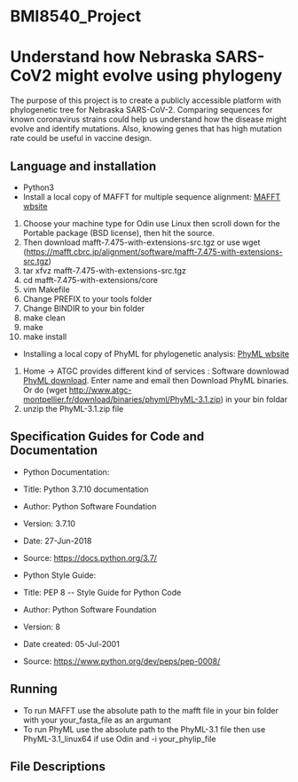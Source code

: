 # BMI8540_Project
# Understand how Nebraska SARS-CoV2 might evolve using phylogeny
The purpose of this project is to create a publicly accessible platform with phylogenetic tree for Nebraska SARS-CoV-2. Comparing sequences for known coronavirus strains could help us understand how the disease might evolve and identify mutations. Also, knowing genes that has high mutation rate could be useful in vaccine design. 

## Language and installation
- Python3
- Install a local copy of MAFFT for multiple sequence alignment: [MAFFT wbsite](https://mafft.cbrc.jp/alignment/software/)
1. Choose your machine type for Odin use Linux then scroll down for the Portable package (BSD license), then hit the source. 
2. Then download mafft-7.475-with-extensions-src.tgz or use wget (https://mafft.cbrc.jp/alignment/software/mafft-7.475-with-extensions-src.tgz)
3. tar xfvz mafft-7.475-with-extensions-src.tgz
4. cd mafft-7.475-with-extensions/core 
5. vim Makefile 
6. Change PREFIX to your tools folder
7. Change BINDIR to your bin folder 
8. make clean
9. make
10. make install
- Installing a local copy of PhyML for phylogenetic analysis: [PhyML wbsite](http://www.atgc-montpellier.fr/phyml/) 
1. Home -> ATGC provides different kind of services : Software downlowad [PhyML download](http://www.atgc-montpellier.fr/phyml/binaries.php). Enter name and email then Download PhyML binaries. Or do (wget http://www.atgc-montpellier.fr/download/binaries/phyml/PhyML-3.1.zip) in your bin foldar
2. unzip the PhyML-3.1.zip file

## Specification Guides for Code and Documentation
- Python Documentation:
- Title: Python 3.7.10 documentation
- Author: Python Software Foundation
- Version: 3.7.10
- Date: 27-Jun-2018
- Source: https://docs.python.org/3.7/ 

- Python Style Guide:
- Title: PEP 8 -- Style Guide for Python Code
- Author: Python Software Foundation
- Version: 8
- Date created: 05-Jul-2001
- Source: https://www.python.org/dev/peps/pep-0008/

## Running
- To run MAFFT use the absolute path to the mafft file in your bin folder with your your_fasta_file as an argumant
- To run PhyML use the absolute path to the PhyML-3.1 file then use PhyML-3.1_linux64 if use Odin and -i your_phylip_file


## File Descriptions
